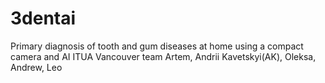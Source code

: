 # 3dentai
Primary diagnosis of tooth and gum diseases at home using a compact camera and AI 
ITUA Vancouver 
team Artem, Andrii Kavetskyi(AK), Oleksa, Andrew, Leo
